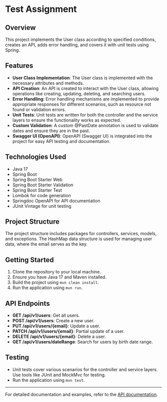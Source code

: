 # Test Assignment

## Overview
This project implements the User class according to specified conditions, creates an API, adds error handling, and covers it with unit tests using Spring.

## Features
- **User Class Implementation**: The User class is implemented with the necessary attributes and methods.
- **API Creation**: An API is created to interact with the User class, allowing operations like creating, updating, deleting, and searching users.
- **Error Handling**: Error handling mechanisms are implemented to provide appropriate responses for different scenarios, such as resource not found or validation errors.
- **Unit Tests**: Unit tests are written for both the controller and the service layers to ensure the functionality works as expected.
- **Custom Validation**: A custom @PastDate annotation is used to validate dates and ensure they are in the past.
- **Swagger UI (OpenAPI)**: OpenAPI (Swagger UI) is integrated into the project for easy API testing and documentation.

## Technologies Used
- Java 17
- Spring Boot
- Spring Boot Starter Web
- Spring Boot Starter Validation
- Spring Boot Starter Test
- Lombok for code generation
- Springdoc OpenAPI for API documentation
- JUnit Vintage for unit testing

## Project Structure
The project structure includes packages for controllers, services, models, and exceptions. The HashMap data structure is used for managing user data, where the email serves as the key.

## Getting Started
1. Clone the repository to your local machine.
2. Ensure you have Java 17 and Maven installed.
3. Build the project using `mvn clean install`.
4. Run the application using `mvn run`.

## API Endpoints
- **GET /api/v1/users**: Get all users.
- **POST /api/v1/users**: Create a new user.
- **PUT /api/v1/users/{email}**: Update a user.
- **PATCH /api/v1/users/{email}**: Partial update of a user.
- **DELETE /api/v1/users/{email}**: Delete a user.
- **GET /api/v1/users/dateRange**: Search for users by birth date range.

## Testing
- Unit tests cover various scenarios for the controller and service layers. Use tools like JUnit and MockMvc for testing.
- Run the application using `mvn test`.

---

For detailed documentation and examples, refer to the [API documentation](http://localhost:8080/swagger-ui/index.html).
